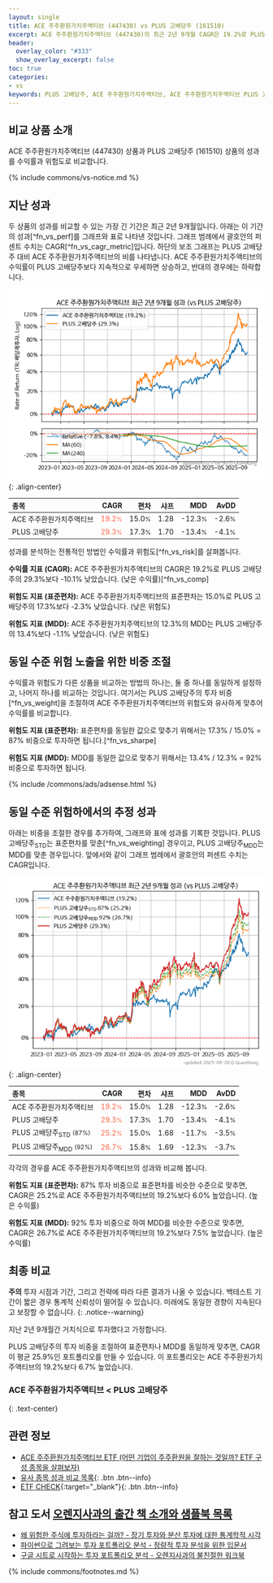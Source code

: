 ```yaml
---
layout: single
title: ACE 주주환원가치주액티브 (447430) vs PLUS 고배당주 (161510)
excerpt: ACE 주주환원가치주액티브 (447430)의 최근 2년 9개월 CAGR은 19.2%로 PLUS 고배당주 (161510)의 29.3%보다 -10.1% 낮았습니다.
header:
  overlay_color: "#333"
  show_overlay_excerpt: false
toc: true
categories:
- vs
keywords: PLUS 고배당주, ACE 주주환원가치주액티브, ACE 주주환원가치주액티브 PLUS 고배당주 비교, 447430, 161510, 447430 447430 비교
---
```


## 비교 상품 소개


ACE 주주환원가치주액티브 (447430) 상품과 PLUS 고배당주 (161510) 상품의 성과를 수익률과 위험도로 비교합니다.





{% include commons/vs-notice.md %}

## 지난 성과

두 상품의 성과를 비교할 수 있는 가장 긴 기간은 최근 2년 9개월입니다. 아래는 이 기간의 성과[^fn_vs_perf]를 그래프와 표로 나타낸 것입니다.
그래프 범례에서 괄호안의 퍼센트 수치는 CAGR[^fn_vs_cagr_metric]입니다.
하단의 보조 그래프는 PLUS 고배당주 대비 ACE 주주환원가치주액티브의 비를 나타냅니다.
ACE 주주환원가치주액티브의 수익률이 PLUS 고배당주보다 지속적으로 우세하면 상승하고, 반대의 경우에는 하락합니다.

![ACE 주주환원가치주액티브](/vs/images/447430-vs-161510_dual.png){: .align-center}

| **종목** | **CAGR** | **편차** | **샤프** | **MDD** | **AvDD** |
| :------------ | ------: | -----------: | -------: | ------: | -------: |
| ACE 주주환원가치주액티브 | <span style="color: tomato">19.2<small>%</small></span> | 15.0<small>%</small> | 1.28 | -12.3<small>%</small> | -2.6<small>%</small> |
| PLUS 고배당주 | <span style="color: tomato">29.3<small>%</small></span> | 17.3<small>%</small> | 1.70 | -13.4<small>%</small> | -4.1<small>%</small> |

<!-- more -->


성과를 분석하는 전통적인 방법인 수익률과 위험도[^fn_vs_risk]를 살펴봅니다.

**수익률 지표 (CAGR):** ACE 주주환원가치주액티브의 CAGR은 19.2%로 PLUS 고배당주의 29.3%보다 -10.1% 낮았습니다. (낮은 수익률)[^fn_vs_comp]

**위험도 지표 (표준편차):** ACE 주주환원가치주액티브의 표준편차는 15.0%로 PLUS 고배당주의 17.3%보다 -2.3% 낮았습니다. (낮은 위험도)

**위험도 지표 (MDD):** ACE 주주환원가치주액티브의 12.3%의 MDD는 PLUS 고배당주의 13.4%보다 -1.1% 낮았습니다. (낮은 위험도)



## 동일 수준 위험 노출을 위한 비중 조절

수익률과 위험도가 다른 상품을 비교하는 방법의 하나는, 둘 중 하나를 동일하게 설정하고, 나머지 하나를 비교하는 것입니다.
여기서는 PLUS 고배당주의 투자 비중[^fn_vs_weight]을 조절하여 ACE 주주환원가치주액티브의 위험도와 유사하게 맞추어 수익률를 비교합니다.

**위험도 지표 (표준편차):** 표준편차를 동일한 값으로 맞추기 위해서는 17.3% / 15.0% = 87% 비중으로 투자하면 됩니다.[^fn_vs_sharpe]

**위험도 지표 (MDD):** MDD를 동일한 값으로 맞추기 위해서는 13.4% / 12.3% = 92% 비중으로 투자하면 됩니다.


{% include /commons/ads/adsense.html %}



## 동일 수준 위험하에서의 추정 성과

아래는 비중을 조절한 경우를 추가하여, 그래프와 표에 성과를 기록한 것입니다.
PLUS 고배당주<sub>STD</sub>는 표준편차를 맞춘[^fn_vs_weighting] 경우이고, PLUS 고배당주<sub>MDD</sub>는 MDD를 맞춘 경우입니다.
앞에서와 같이 그래프 범례에서 괄호안의 퍼센트 수치는 CAGR입니다.


![ACE 주주환원가치주액티브](/vs/images/447430-vs-161510.png){: .align-center}



| **종목** | **CAGR** | **편차** | **샤프** | **MDD** | **AvDD** |
| :------------ | ------: | -----------: | -------: | ------: | -------: |
| ACE 주주환원가치주액티브 | <span style="color: tomato">19.2<small>%</small></span> | 15.0<small>%</small> | 1.28 | -12.3<small>%</small> | -2.6<small>%</small> |
| PLUS 고배당주 | <span style="color: tomato">29.3<small>%</small></span> | 17.3<small>%</small> | 1.70 | -13.4<small>%</small> | -4.1<small>%</small> |
| PLUS 고배당주<sub>STD</sub> <small>(87%)</small> | <span style="color: tomato">25.2<small>%</small></span> | 15.0<small>%</small> | 1.68 | -11.7<small>%</small> | -3.5<small>%</small> |
| PLUS 고배당주<sub>MDD</sub> <small>(92%)</small> | <span style="color: tomato">26.7<small>%</small></span> | 15.8<small>%</small> | 1.69 | -12.3<small>%</small> | -3.7<small>%</small> |



각각의 경우를 ACE 주주환원가치주액티브의 성과와 비교해 봅니다.

**위험도 지표 (표준편차):** 87% 투자 비중으로 표준편차를 비슷한 수준으로 맞추면, CAGR은 25.2%로 ACE 주주환원가치주액티브의 19.2%보다 6.0% 높았습니다. (높은 수익률)

**위험도 지표 (MDD):** 92% 투자 비중으로 하여 MDD를 비슷한 수준으로 맞추면, CAGR은 26.7%로 ACE 주주환원가치주액티브의 19.2%보다 7.5% 높았습니다. (높은 수익률)




## 최종 비교

**주의** 투자 시점과 기간, 그리고 전략에 따라 다른 결과가 나올 수 있습니다. 백테스트 기간이 짧은 경우 통계적 신뢰성이 떨어질 수 있습니다. 미래에도 동일한 경향이 지속된다고 보장할 수 없습니다.
{: .notice--warning}

지난 2년 9개월간 거치식으로 투자했다고 가정합니다.

PLUS 고배당주의 투자 비중을 조절하여 표준편차나 MDD를 동일하게 맞추면, CAGR이 평균 25.9%인 포트폴리오를 만들 수 있습니다.
이 포트폴리오는 ACE 주주환원가치주액티브의 19.2%보다 6.7% 높았습니다.

### ACE 주주환원가치주액티브 &lt; PLUS 고배당주
{: .text-center}


## 관련 정보

- [ACE 주주환원가치주액티브 ETF (어떤 기업이 주주환원을 잘하는 것일까? ETF 구성 종목을 살펴보자)](https://kongdori.tistory.com/218)
- [유사 종목 성과 비교 목록](/vs/){: .btn .btn--info}
- [ETF CHECK](https://www.etfcheck.co.kr/mobile/etpitem/161510/compare?compCode%5B%5D=447430){:target="_blank"}{: .btn .btn--info}


## 참고 도서 [오렌지사과의 출간 책 소개와 샘플북 목록](https://kongdori.tistory.com/691)

- [왜 위험한 주식에 투자하라는 걸까? - 장기 투자와 분산 투자에 대한 통계학적 시각](https://kongdori.tistory.com/421)
- [파이썬으로 그려보는 투자 포트폴리오 분석  - 정량적 투자 분석을 위한 입문서](https://kongdori.tistory.com/643)
- [구글 시트로 시작하는 투자 포트폴리오 분석 - 오렌지사과의 불친절한 워크북](https://kongdori.tistory.com/449)

{% include commons/footnotes.md %}